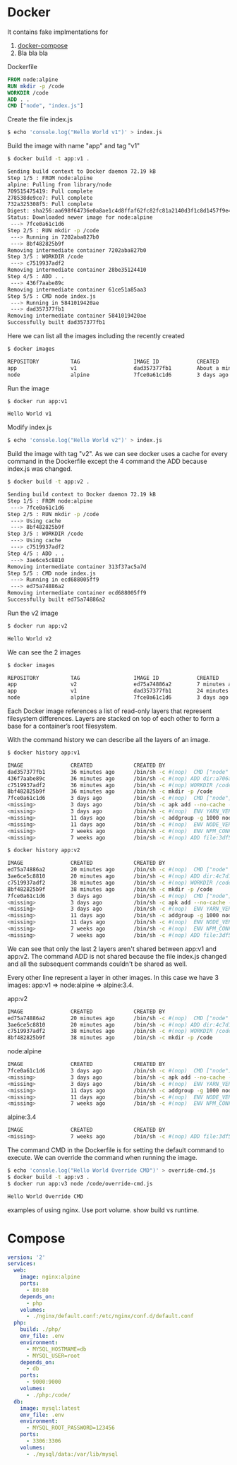 # Docker

It contains fake implmentations for

1. [docker-compose](#compose)
2. Bla bla bla



Dockerfile

```Dockerfile
FROM node:alpine
RUN mkdir -p /code
WORKDIR /code
ADD . .
CMD ["node", "index.js"]
```

Create the file index.js

```bash
$ echo 'console.log("Hello World v1")' > index.js
```

Build the image with name "app" and tag "v1"

```bash
$ docker build -t app:v1 .

Sending build context to Docker daemon 72.19 kB
Step 1/5 : FROM node:alpine
alpine: Pulling from library/node
709515475419: Pull complete
278538de9ce7: Pull complete
732a325308f5: Pull complete
Digest: sha256:aa698f64736e0a8ae1c4d8ffaf62fc82fc81a2140d3f1c8d1457f9e491b1b444
Status: Downloaded newer image for node:alpine
 ---> 7fce0a61c1d6
Step 2/5 : RUN mkdir -p /code
 ---> Running in 7202aba827b0
 ---> 8bf482825b9f
Removing intermediate container 7202aba827b0
Step 3/5 : WORKDIR /code
 ---> c7519937adf2
Removing intermediate container 28be35124410
Step 4/5 : ADD . .
 ---> 436f7aabe89c
Removing intermediate container 61ce51a85aa3
Step 5/5 : CMD node index.js
 ---> Running in 5841019420ae
 ---> dad357377fb1
Removing intermediate container 5841019420ae
Successfully built dad357377fb1
```

Here we can list all the images including the recently created

```bash
$ docker images

REPOSITORY          TAG                 IMAGE ID            CREATED              SIZE
app                 v1                  dad357377fb1        About a minute ago   59 MB
node                alpine              7fce0a61c1d6        3 days ago           59 MB
```

Run the image


```bash
$ docker run app:v1

Hello World v1
```


Modify index.js

```bash
$ echo 'console.log("Hello World v2")' > index.js
```

Build the image with tag "v2". As we can see docker uses a cache for every command in the Dockerfile except the 4 command the ADD because index.js was changed.

```bash
$ docker build -t app:v2 .

Sending build context to Docker daemon 72.19 kB
Step 1/5 : FROM node:alpine
 ---> 7fce0a61c1d6
Step 2/5 : RUN mkdir -p /code
 ---> Using cache
 ---> 8bf482825b9f
Step 3/5 : WORKDIR /code
 ---> Using cache
 ---> c7519937adf2
Step 4/5 : ADD . .
 ---> 3ae6ce5c8810
Removing intermediate container 313f37ac5a7d
Step 5/5 : CMD node index.js
 ---> Running in ecd688005ff9
 ---> ed75a74886a2
Removing intermediate container ecd688005ff9
Successfully built ed75a74886a2
```

Run the v2 image

```bash
$ docker run app:v2

Hello World v2
```

We can see the 2 images

```bash
$ docker images

REPOSITORY          TAG                 IMAGE ID            CREATED             SIZE
app                 v2                  ed75a74886a2        7 minutes ago       59 MB
app                 v1                  dad357377fb1        24 minutes ago      59 MB
node                alpine              7fce0a61c1d6        3 days ago          59 MB
```

Each Docker image references a list of read-only layers that represent filesystem differences. Layers are stacked on top of each other to form a base for a container’s root filesystem.

With the command history we can describe all the layers of an image.


```bash
$ docker history app:v1

IMAGE               CREATED             CREATED BY                                      SIZE                COMMENT
dad357377fb1        36 minutes ago      /bin/sh -c #(nop)  CMD ["node" "index.js"]      0 B
436f7aabe89c        36 minutes ago      /bin/sh -c #(nop) ADD dir:a706a135bebb1301...   21.2 kB
c7519937adf2        36 minutes ago      /bin/sh -c #(nop) WORKDIR /code                 0 B
8bf482825b9f        36 minutes ago      /bin/sh -c mkdir -p /code                       0 B
7fce0a61c1d6        3 days ago          /bin/sh -c #(nop)  CMD ["node"]                 0 B
<missing>           3 days ago          /bin/sh -c apk add --no-cache --virtual .b...   3.71 MB
<missing>           3 days ago          /bin/sh -c #(nop)  ENV YARN_VERSION=0.23.2      0 B
<missing>           11 days ago         /bin/sh -c addgroup -g 1000 node     && ad...   50.5 MB
<missing>           11 days ago         /bin/sh -c #(nop)  ENV NODE_VERSION=7.9.0       0 B
<missing>           7 weeks ago         /bin/sh -c #(nop)  ENV NPM_CONFIG_LOGLEVEL...   0 B
<missing>           7 weeks ago         /bin/sh -c #(nop) ADD file:3df55c321c1c8d7...   4.81 MB
```

```bash
$ docker history app:v2

IMAGE               CREATED             CREATED BY                                      SIZE                COMMENT
ed75a74886a2        20 minutes ago      /bin/sh -c #(nop)  CMD ["node" "index.js"]      0 B
3ae6ce5c8810        20 minutes ago      /bin/sh -c #(nop) ADD dir:4c7d1f1438ce1c97...   21.2 kB
c7519937adf2        38 minutes ago      /bin/sh -c #(nop) WORKDIR /code                 0 B
8bf482825b9f        38 minutes ago      /bin/sh -c mkdir -p /code                       0 B
7fce0a61c1d6        3 days ago          /bin/sh -c #(nop)  CMD ["node"]                 0 B
<missing>           3 days ago          /bin/sh -c apk add --no-cache --virtual .b...   3.71 MB
<missing>           3 days ago          /bin/sh -c #(nop)  ENV YARN_VERSION=0.23.2      0 B
<missing>           11 days ago         /bin/sh -c addgroup -g 1000 node     && ad...   50.5 MB
<missing>           11 days ago         /bin/sh -c #(nop)  ENV NODE_VERSION=7.9.0       0 B
<missing>           7 weeks ago         /bin/sh -c #(nop)  ENV NPM_CONFIG_LOGLEVEL...   0 B
<missing>           7 weeks ago         /bin/sh -c #(nop) ADD file:3df55c321c1c8d7...   4.81 MB
```

We can see that only the last 2 layers aren't shared between app:v1 and app:v2. The command ADD is not shared because the file index.js changed and all the subsequent commands couldn't be shared as well.

Every other line represent a layer in other images. In this case we have 3 images: app:v1 => node:alpine => alpine:3.4.

app:v2

```bash
IMAGE               CREATED             CREATED BY                                      SIZE                COMMENT
ed75a74886a2        20 minutes ago      /bin/sh -c #(nop)  CMD ["node" "index.js"]      0 B
3ae6ce5c8810        20 minutes ago      /bin/sh -c #(nop) ADD dir:4c7d1f1438ce1c97...   21.2 kB
c7519937adf2        38 minutes ago      /bin/sh -c #(nop) WORKDIR /code                 0 B
8bf482825b9f        38 minutes ago      /bin/sh -c mkdir -p /code                       0 B

```

node:alpine

```bash
IMAGE               CREATED             CREATED BY                                      SIZE                COMMENT
7fce0a61c1d6        3 days ago          /bin/sh -c #(nop)  CMD ["node"]                 0 B
<missing>           3 days ago          /bin/sh -c apk add --no-cache --virtual .b...   3.71 MB
<missing>           3 days ago          /bin/sh -c #(nop)  ENV YARN_VERSION=0.23.2      0 B
<missing>           11 days ago         /bin/sh -c addgroup -g 1000 node     && ad...   50.5 MB
<missing>           11 days ago         /bin/sh -c #(nop)  ENV NODE_VERSION=7.9.0       0 B
<missing>           7 weeks ago         /bin/sh -c #(nop)  ENV NPM_CONFIG_LOGLEVEL...   0 B
```

alpine:3.4

```bash
IMAGE               CREATED             CREATED BY                                      SIZE                COMMENT
<missing>           7 weeks ago         /bin/sh -c #(nop) ADD file:3df55c321c1c8d7...   4.81 MB
```



The command CMD in the Dockerfile is for setting the default command to execute. We can override the command when running the image.


```bash
$ echo 'console.log("Hello World Override CMD")' > override-cmd.js
$ docker build -t app:v3 .
$ docker run app:v3 node /code/override-cmd.js

Hello World Override CMD
```




examples of using nginx. Use port volume. show build vs runtime.







# Compose

```yaml
version: '2'
services:
  web:
    image: nginx:alpine
    ports:
      - 80:80
    depends_on:
      - php
    volumes:
      - ./nginx/default.conf:/etc/nginx/conf.d/default.conf
  php:
    build: ./php/
    env_file: .env
    environment:
      - MYSQL_HOSTMAME=db
      - MYSQL_USER=root
    depends_on:
      - db
    ports:
      - 9000:9000
    volumes:
      - ./php:/code/
  db:
    image: mysql:latest
    env_file: .env
    environment:
      - MYSQL_ROOT_PASSWORD=123456
    ports:
      - 3306:3306
    volumes:
      - ./mysql/data:/var/lib/mysql
```


